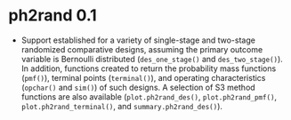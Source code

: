 # ph2rand 0.1

* Support established for a variety of single-stage and two-stage randomized
comparative designs, assuming the primary outcome variable is Bernoulli
distributed (`des_one_stage()` and `des_two_stage()`). In addition, functions
created to return the probability mass functions (`pmf()`), terminal points
(`terminal()`), and operating characteristics (`opchar()` and `sim()`) of such
designs. A selection of S3 method functions are also available
(`plot.ph2rand_des()`, `plot.ph2rand_pmf()`, `plot.ph2rand_terminal()`, and
`summary.ph2rand_des()`).